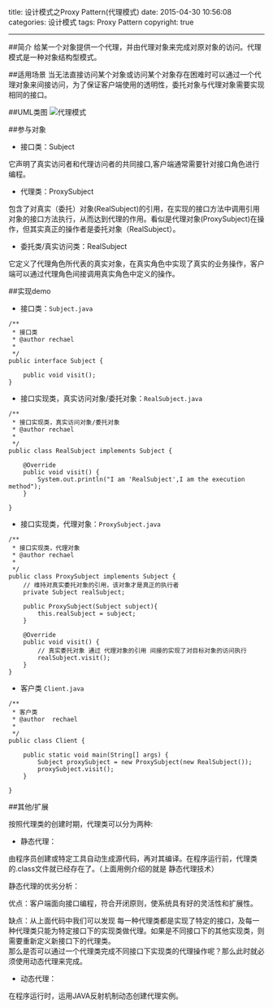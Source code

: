 title: 设计模式之Proxy Pattern(代理模式)
date: 2015-04-30 10:56:08
categories: 设计模式
tags: Proxy Pattern
copyright: true

------
##简介
给某一个对象提供一个代理，并由代理对象来完成对原对象的访问。代理模式是一种对象结构型模式。

##适用场景
当无法直接访问某个对象或访问某个对象存在困难时可以通过一个代理对象来间接访问，为了保证客户端使用的透明性，委托对象与代理对象需要实现相同的接口。

##UML类图
![代理模式](https://www.flyada.com/images/代理模式20150110155017568.png)

##参与对象

- 接口类：Subject

它声明了真实访问者和代理访问者的共同接口,客户端通常需要针对接口角色进行编程。

- 代理类：ProxySubject

包含了对真实（委托）对象(RealSubject)的引用，在实现的接口方法中调用引用对象的接口方法执行，从而达到代理的作用。看似是代理对象(ProxySubject)在操作，但其实真正的操作者是委托对象（RealSubject）。

- 委托类/真实访问类：RealSubject

它定义了代理角色所代表的真实对象，在真实角色中实现了真实的业务操作，客户端可以通过代理角色间接调用真实角色中定义的操作。

##实现demo

- 接口类：`Subject.java`

```
/**
 * 接口类
 * @author rechael
 *
 */
public interface Subject {

	public void visit();
}
```

- 接口实现类，真实访问对象/委托对象：`RealSubject.java`

```
/**
 * 接口实现类，真实访问对象/委托对象
 * @author rechael
 *
 */
public class RealSubject implements Subject {

	@Override
	public void visit() {
		System.out.println("I am 'RealSubject',I am the execution method");
	}

}
```

- 接口实现类，代理对象：`ProxySubject.java`

```
/**
 * 接口实现类，代理对象
 * @author rechael
 *
 */
public class ProxySubject implements Subject {
	// 维持对真实委托对象的引用，该对象才是真正的执行者
	private Subject realSubject;

	public ProxySubject(Subject subject){
		this.realSubject = subject;
	}

	@Override
	public void visit() {
		// 真实委托对象 通过 代理对象的引用 间接的实现了对目标对象的访问执行
		realSubject.visit();
	}
}
```

- 客户类 `Client.java`

```
/**
 * 客户类
 * @author  rechael
 *
 */
public class Client {

	public static void main(String[] args) {
		Subject proxySubject = new ProxySubject(new RealSubject());
		proxySubject.visit();
	}

}
```

##其他/扩展

按照代理类的创建时期，代理类可以分为两种:

- 静态代理：

由程序员创建或特定工具自动生成源代码，再对其编译。在程序运行前，代理类的.class文件就已经存在了。（上面用例介绍的就是 静态代理技术）

静态代理的优劣分析：

优点：客户端面向接口编程，符合开闭原则，使系统具有好的灵活性和扩展性。

缺点：从上面代码中我们可以发现 每一种代理类都是实现了特定的接口，及每一种代理类只能为特定接口下的实现类做代理。如果是不同接口下的其他实现类，则需要重新定义新接口下的代理类。     
那么是否可以通过一个代理类完成不同接口下实现类的代理操作呢？那么此时就必须使用动态代理来完成。

- 动态代理：

在程序运行时，运用JAVA反射机制动态创建代理实例。
